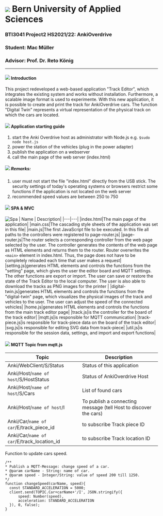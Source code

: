# ![](https://www.bfh.ch/dam/jcr:36ac8a9a-6176-44fe-8e69-064cffb38e5b/logo_l-xs-home-und-footer_de.svg) Bern University of Applied Sciences
### BTI3041 Project2 HS2021/22: AnkiOverdrive
### Student: Mac Müller
### Advisor: Prof. Dr. Reto König

------------
#### ![](http://twemoji.maxcdn.com/36x36/1f4e3.png) Introduction
This project redeveloped a web-based application "Track Editor", which integrates the existing system and works without installation. Furthermore, a scalable image format is used to experimente. With this new application, it is possible to create and print the track for AnkiOverdrive cars. The function "Digital Twin" represents a virtual representation of the physical track on which the cars are located.

#### ![](http://twemoji.maxcdn.com/36x36/1f4e3.png) Application starting guide
1. start the Anki Overdrive host as administrator with Node.js e.g. `$sudo node host.js`
2. power the station of the vehicles (plug in the power adapter)
3. publish the application on a webserver
4. call the main page of the web server (index.html)

##### ![](http://twemoji.maxcdn.com/36x36/1f6a7.png) Remarks:
1. user must not start the file "index.html" directly from the USB stick. 
The security settings of today's operating systems or browsers restrict some functions if the application is not located on the web server
2. recommended speed values are between 250 to 750

#### ![](http://twemoji.maxcdn.com/36x36/1f4e3.png) SPA & MVC
![Spa](/documents/spa.png)
| Name | Description|
|---|---|
|index.html|The main page of the application|
|main.css|The cascading style sheets of the application was set in this file|
|main.js|The first JavaScript file to be executed. In this file all paths to the controllers were registered to page-router.js|
|page-router.js|The router selects a corresponding controller from the web page selected by the user. The controller generates the contents of the web page as HTML elements and returns them to the router. Router overwrites the `<main>` element in index.html. Thus, the page does not have to be completely reloaded each time that user makes a request|
|setting.js|generates HTML elements and controls the functions from the "setting" page, which gives the user the editor board and MQTT settings. The other functions are export or import. The user can save or restore the state of the Track Editor to the local computer. The user is also able to download the tracks as PNG images for the printer |
|digital-twin.js|generates HTML elements and controls the functions from the "digital-twin" page, which visualizes the physical images of the track and vehicles to the user. The user can adjust the speed of the connected vehicles|
|home.js|generates HTML elements and controls the functions from the main track editor page|
|track.js|is the controller for the board of the track editor|
|mqtt.js|is responsible for MQTT communication|
|track-piece.js|is responsible for track-piece data on the board of the track editor|
|svg.js|is responsible for editing SVG data from track-piece|
|util.js|is responsible for the session data, settings, and import and export functions|

#### ![](http://twemoji.maxcdn.com/36x36/1f4e3.png) MQTT Topic from mqtt.js

| Topic | Description|
|---|---|
| Anki/WebClient/S/Status | Status of this application |
| Anki/Host/`name of host`/S/HostStatus | Status of AnkiOverdrive Host |
| Anki/Host/`name of host`/S/Cars | List of found cars |
| Anki/Host/`name of host`/I | To publish a connecting message (tell Host to discover the cars)|
| Anki/Car/`name of car`/E/track_piece_id| to subscribe Track piece ID|
| Anki/Car/`name of car`/E/track_location_id| to subscribe Track location ID|

  Function to update cars speed.
  ```
/**
 * Publish a MQTT-Message: change speed of a car.
 * @param carName - String: name of car.
 * @param speed - Integer/String: value of speed 200 till 1250.
 */
function changeSpeed(carName, speed){
    const STANDARD_ACCELERATION = 5000;
    client.send(TOPIC.Car+carName+'/I', JSON.stringify({
        speed: Number(speed),
        acceleration: STANDARD_ACCELERATION
    }), 0, false);
}

  ```
